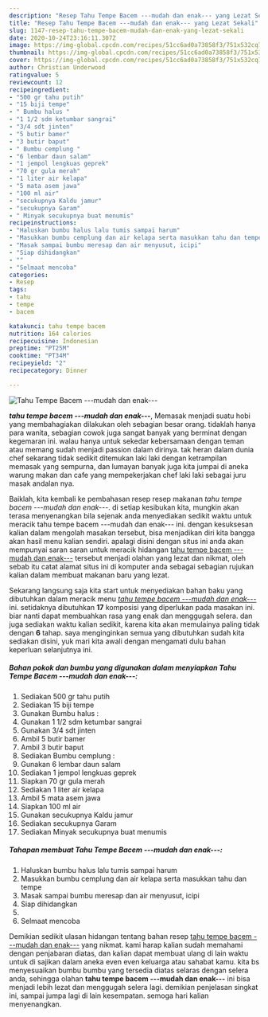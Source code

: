 ```yaml
---
description: "Resep Tahu Tempe Bacem ---mudah dan enak--- yang Lezat Sekali"
title: "Resep Tahu Tempe Bacem ---mudah dan enak--- yang Lezat Sekali"
slug: 1147-resep-tahu-tempe-bacem-mudah-dan-enak-yang-lezat-sekali
date: 2020-10-24T23:16:11.307Z
image: https://img-global.cpcdn.com/recipes/51cc6ad0a73858f3/751x532cq70/tahu-tempe-bacem-mudah-dan-enak-foto-resep-utama.jpg
thumbnail: https://img-global.cpcdn.com/recipes/51cc6ad0a73858f3/751x532cq70/tahu-tempe-bacem-mudah-dan-enak-foto-resep-utama.jpg
cover: https://img-global.cpcdn.com/recipes/51cc6ad0a73858f3/751x532cq70/tahu-tempe-bacem-mudah-dan-enak-foto-resep-utama.jpg
author: Christian Underwood
ratingvalue: 5
reviewcount: 12
recipeingredient:
- "500 gr tahu putih"
- "15 biji tempe"
- " Bumbu halus "
- "1 1/2 sdm ketumbar sangrai"
- "3/4 sdt jinten"
- "5 butir bamer"
- "3 butir baput"
- " Bumbu cemplung "
- "6 lembar daun salam"
- "1 jempol lengkuas geprek"
- "70 gr gula merah"
- "1 liter air kelapa"
- "5 mata asem jawa"
- "100 ml air"
- "secukupnya Kaldu jamur"
- "secukupnya Garam"
- " Minyak secukupnya buat menumis"
recipeinstructions:
- "Haluskan bumbu halus lalu tumis sampai harum"
- "Masukkan bumbu cemplung dan air kelapa serta masukkan tahu dan tempe"
- "Masak sampai bumbu meresap dan air menyusut, icipi"
- "Siap dihidangkan"
- ""
- "Selmaat mencoba"
categories:
- Resep
tags:
- tahu
- tempe
- bacem

katakunci: tahu tempe bacem 
nutrition: 164 calories
recipecuisine: Indonesian
preptime: "PT25M"
cooktime: "PT34M"
recipeyield: "2"
recipecategory: Dinner

---
```



![Tahu Tempe Bacem ---mudah dan enak---](https://img-global.cpcdn.com/recipes/51cc6ad0a73858f3/751x532cq70/tahu-tempe-bacem-mudah-dan-enak-foto-resep-utama.jpg)

<b><i>tahu tempe bacem ---mudah dan enak---</i></b>, Memasak menjadi suatu hobi yang membahagiakan dilakukan oleh sebagian besar orang. tidaklah hanya para wanita, sebagian cowok juga sangat banyak yang berminat dengan kegemaran ini. walau hanya untuk sekedar kebersamaan dengan teman atau memang sudah menjadi passion dalam dirinya. tak heran dalam dunia chef sekarang tidak sedikit ditemukan laki laki dengan ketrampilan memasak yang sempurna, dan lumayan banyak juga kita jumpai di aneka warung makan dan cafe yang mempekerjakan chef laki laki sebagai juru masak andalan nya.

Baiklah, kita kembali ke pembahasan resep resep makanan <i>tahu tempe bacem ---mudah dan enak---</i>. di setiap kesibukan kita, mungkin akan terasa menyenangkan bila sejenak anda menyediakan sedikit waktu untuk meracik tahu tempe bacem ---mudah dan enak--- ini. dengan kesuksesan kalian dalam mengolah masakan tersebut, bisa menjadikan diri kita bangga akan hasil menu kalian sendiri. apalagi disini dengan situs ini anda akan mempunyai saran saran untuk meracik hidangan <u>tahu tempe bacem ---mudah dan enak---</u> tersebut menjadi olahan yang lezat dan nikmat, oleh sebab itu catat alamat situs ini di komputer anda sebagai sebagian rujukan kalian dalam membuat makanan baru yang lezat.




Sekarang langsung saja kita start untuk menyediakan bahan baku yang dibutuhkan dalam meracik menu <u><i>tahu tempe bacem ---mudah dan enak---</i></u> ini. setidaknya dibutuhkan <b>17</b> komposisi yang diperlukan pada masakan ini. biar nanti dapat membuahkan rasa yang enak dan menggugah selera. dan juga sediakan waktu kalian sedikit, karena kita akan memulainya paling tidak dengan <b>6</b> tahap. saya menginginkan semua yang dibutuhkan sudah kita sediakan disini, yuk mari kita awali dengan mengamati dulu bahan keperluan selanjutnya ini.

<!--inarticleads1-->

##### Bahan pokok dan bumbu yang digunakan dalam menyiapkan Tahu Tempe Bacem ---mudah dan enak---:

1. Sediakan 500 gr tahu putih
1. Sediakan 15 biji tempe
1. Gunakan  Bumbu halus :
1. Gunakan 1 1/2 sdm ketumbar sangrai
1. Gunakan 3/4 sdt jinten
1. Ambil 5 butir bamer
1. Ambil 3 butir baput
1. Sediakan  Bumbu cemplung :
1. Gunakan 6 lembar daun salam
1. Sediakan 1 jempol lengkuas geprek
1. Siapkan 70 gr gula merah
1. Sediakan 1 liter air kelapa
1. Ambil 5 mata asem jawa
1. Siapkan 100 ml air
1. Gunakan secukupnya Kaldu jamur
1. Sediakan secukupnya Garam
1. Sediakan  Minyak secukupnya buat menumis




<!--inarticleads2-->

##### Tahapan membuat Tahu Tempe Bacem ---mudah dan enak---:

1. Haluskan bumbu halus lalu tumis sampai harum
1. Masukkan bumbu cemplung dan air kelapa serta masukkan tahu dan tempe
1. Masak sampai bumbu meresap dan air menyusut, icipi
1. Siap dihidangkan
1. 
1. Selmaat mencoba




Demikian sedikit ulasan hidangan tentang bahan resep <u>tahu tempe bacem ---mudah dan enak---</u> yang nikmat. kami harap kalian sudah memahami dengan penjabaran diatas, dan kalian dapat membuat ulang di lain waktu untuk di sajikan dalam aneka even even keluarga atau sahabat kamu. kita bs menyesuaikan bumbu bumbu yang tersedia diatas selaras dengan selera anda, sehingga olahan <b>tahu tempe bacem ---mudah dan enak---</b> ini bisa menjadi lebih lezat dan menggugah selera lagi. demikian penjelasan singkat ini, sampai jumpa lagi di lain kesempatan. semoga hari kalian menyenangkan.
